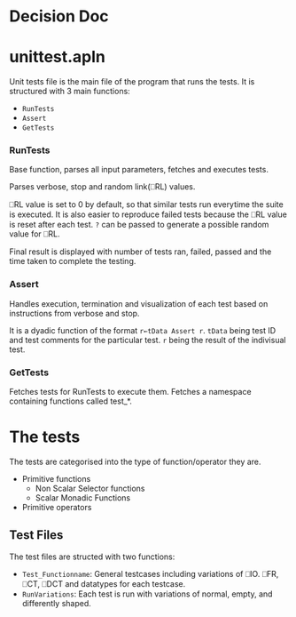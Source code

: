 # Decision Doc

# unittest.apln

Unit tests file is the main file of the program that runs the tests. It is structured with 3 main functions:
- `RunTests`
- `Assert`
- `GetTests`

### RunTests
Base function, parses all input parameters, fetches and executes tests.

Parses verbose, stop and random link(⎕RL) values.

⎕RL value is set to 0 by default, so that similar tests run everytime the suite is executed. It is also easier to reproduce failed tests because the ⎕RL value is reset after each test. `?` can be passed to generate a possible random value for ⎕RL.

Final result is displayed with number of tests ran, failed, passed and the time taken to complete the testing.

### Assert
Handles execution, termination and visualization of each test based on instructions from verbose and stop.

It is a dyadic function of the format `r←tData Assert r`. `tData` being test ID and test comments for the particular test. `r` being the result of the indivisual test.

### GetTests
Fetches tests for RunTests to execute them. Fetches a namespace containing functions called test_*.

# The tests
The tests are categorised into the type of function/operator they are.
- Primitive functions
    - Non Scalar Selector functions
    - Scalar Monadic Functions
- Primitive operators

## Test Files

The test files are structed with two functions:
- `Test_Functionname`: General testcases including variations of ⎕IO. ⎕FR, ⎕CT, ⎕DCT and datatypes for each testcase.
- `RunVariations`: Each test is run with variations of normal, empty, and differently shaped.
